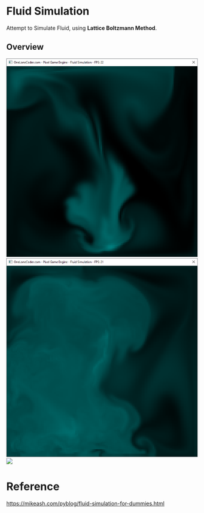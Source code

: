 ﻿# Fluid Simulation
Attempt to Simulate Fluid, using <strong>Lattice Boltzmann Method</strong>.

## Overview
![](Demos/Demo1.png)
![](Demos/Demo2.png)
![](Demos/Demo.gif)


# Reference
https://mikeash.com/pyblog/fluid-simulation-for-dummies.html


